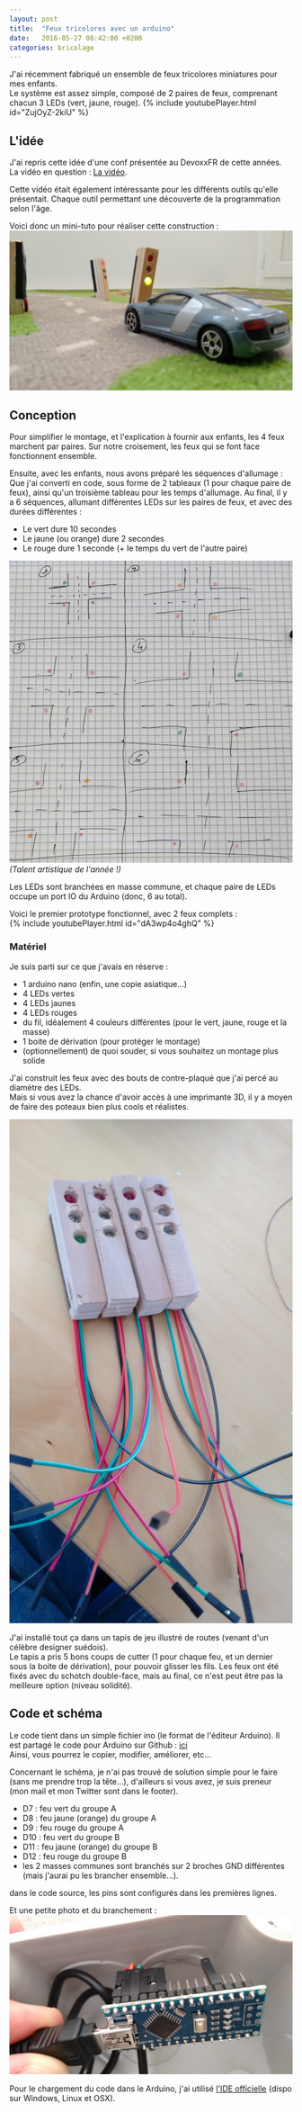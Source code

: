 ```yaml
---
layout: post
title:  "Feux tricolores avec un arduino"
date:   2016-05-27 08:42:00 +0200
categories: bricolage
---
```

J'ai récemment fabriqué un ensemble de feux tricolores miniatures pour mes enfants.  
Le système est assez simple, composé de 2 paires de feux, comprenant chacun 3 LEDs (vert, jaune, rouge).
{% include youtubePlayer.html id="ZujOyZ-2kiU" %}


## L'idée
J'ai repris cette idée d'une conf présentée au DevoxxFR de cette années.  
La vidéo en question : [La  vidéo](https://youtu.be/T_nrD3E5qD0?t=13m24s).

Cette vidéo était également intéressante pour les différents outils qu'elle présentait. Chaque outil permettant une découverte de la programmation selon l'âge.

Voici donc un mini-tuto pour réaliser cette construction :  
![Les feux, installés sur le tapis](/assets/posts/redlights/car_with_lights.jpg)

## Conception
Pour simplifier le montage, et l'explication à fournir aux enfants, les 4 feux marchent par paires.
Sur notre croisement, les feux qui se font face fonctionnent ensemble.  

Ensuite, avec les enfants, nous avons préparé les séquences d'allumage :  
Que j'ai converti en code, sous forme de 2 tableaux (1 pour chaque paire de feux), ainsi qu'un troisième tableau pour les temps d'allumage.
Au final, il y a 6 séquences, allumant différentes LEDs sur les paires de feux, et avec des durées différentes :

 * Le vert dure 10 secondes  
 * Le jaune (ou orange) dure 2 secondes  
 * Le rouge dure 1 seconde (+ le temps du vert de l'autre paire)  

![Schéma de séquence des feux](/assets/posts/redlights/sequence_schema.jpg) _(Talent artistique de l'année !)_

Les LEDs sont branchées en masse commune, et chaque paire de LEDs occupe un port IO du Arduino (donc, 6 au total).

Voici le premier prototype fonctionnel, avec 2 feux complets :  
{% include youtubePlayer.html id="dA3wp4o4ghQ" %}

### Matériel
Je suis parti sur ce que j'avais en réserve :

 * 1 arduino nano (enfin, une copie asiatique...)
 * 4 LEDs vertes
 * 4 LEDs jaunes
 * 4 LEDs rouges
 * du fil, idéalement 4 couleurs différentes (pour le vert, jaune, rouge et la masse)
 * 1 boite de dérivation (pour protéger le montage)
 * (optionnellement) de quoi souder, si vous souhaitez un montage plus solide

J'ai construit les feux avec des bouts de contre-plaqué que j'ai percé au diamètre des LEDs.  
Mais si vous avez la chance d'avoir accès à une imprimante 3D, il y a moyen de faire des poteaux bien plus cools et réalistes.  

![les 4 feux, prêts à êtres installés](/assets/posts/redlights/lights_cabled.jpg)

J'ai installé tout ça dans un tapis de jeu illustré de routes (venant d'un célèbre designer suédois).  
Le tapis a pris 5 bons coups de cutter (1 pour chaque feu, et un dernier sous la boite de dérivation), pour pouvoir glisser les fils.
Les feux ont été fixés avec du schotch double-face, mais au final, ce n'est peut être pas la meilleure option (niveau solidité).

## Code et schéma
Le code tient dans un simple fichier ino (le format de l'éditeur Arduino).
Il est partagé le code pour Arduino sur Github : [ici](https://gist.github.com/chibani/ecc079ce30894ff5434bbb0690af7b68)  
Ainsi, vous pourrez le copier, modifier, améliorer, etc...

Concernant le schéma, je n'ai pas trouvé de solution simple pour le faire (sans me prendre trop la tête...), d'ailleurs si vous avez, je suis preneur (mon mail et mon Twitter sont dans le footer).  

 * D7 : feu vert du groupe A  
 * D8 : feu jaune (orange) du groupe A  
 * D9 : feu rouge du groupe A  
 * D10 : feu vert du groupe B  
 * D11 : feu jaune (orange) du groupe B  
 * D12 : feu rouge du groupe B
 * les 2 masses communes sont branchés sur 2 broches GND différentes (mais j'aurai pu les brancher ensemble...).  

dans le code source, les pins sont configurés dans les premières lignes.  

Et une petite photo et du branchement :  
![Le branchement](/assets/posts/redlights/pins_with_numbers.jpg)

Pour le chargement du code dans le Arduino, j'ai utilisé [l'IDE officielle](https://www.arduino.cc/en/Main/Software) (dispo sur Windows, Linux et OSX).  
